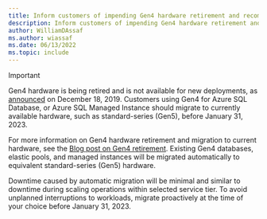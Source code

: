```yaml
---
title: Inform customers of impending Gen4 hardware retirement and recommendations.
description: Inform customers of impending Gen4 hardware retirement and recommendations. Should no longer be necessary after Jan 2023.
author: WilliamDAssaf
ms.author: wiassaf
ms.date: 06/13/2022
ms.topic: include
---
```


> [!IMPORTANT]
> Gen4 hardware is being retired and is not available for new deployments, as [announced](https://azure.microsoft.com/updates/gen-4-hardware-on-azure-sql-database-approaching-end-of-life-in-2020) on December 18, 2019. Customers using Gen4 for Azure SQL Database, or Azure SQL Managed Instance should migrate to currently available hardware, such as standard-series (Gen5), before January 31, 2023.
>
> For more information on Gen4 hardware retirement and migration to current hardware, see the [Blog post on Gen4 retirement](https://aka.ms/AAh8l4v). Existing Gen4 databases, elastic pools, and managed instances will be migrated automatically to equivalent standard-series (Gen5) hardware.
>
> Downtime caused by automatic migration will be minimal and similar to downtime during scaling operations within selected service tier. To avoid unplanned interruptions to workloads, migrate proactively at the time of your choice before January 31, 2023.